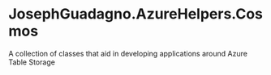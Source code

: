 # JosephGuadagno.AzureHelpers.Cosmos
A collection of classes that aid in developing applications around Azure Table Storage
